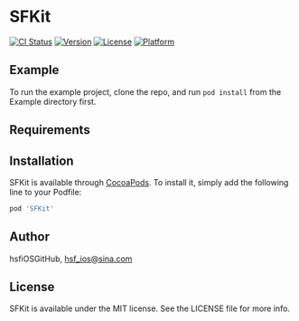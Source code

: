 # SFKit

[![CI Status](https://img.shields.io/travis/hsfiOSGitHub/SFKit.svg?style=flat)](https://travis-ci.org/hsfiOSGitHub/SFKit)
[![Version](https://img.shields.io/cocoapods/v/SFKit.svg?style=flat)](https://cocoapods.org/pods/SFKit)
[![License](https://img.shields.io/cocoapods/l/SFKit.svg?style=flat)](https://cocoapods.org/pods/SFKit)
[![Platform](https://img.shields.io/cocoapods/p/SFKit.svg?style=flat)](https://cocoapods.org/pods/SFKit)

## Example

To run the example project, clone the repo, and run `pod install` from the Example directory first.

## Requirements

## Installation

SFKit is available through [CocoaPods](https://cocoapods.org). To install
it, simply add the following line to your Podfile:

```ruby
pod 'SFKit'
```

## Author

hsfiOSGitHub, hsf_ios@sina.com

## License

SFKit is available under the MIT license. See the LICENSE file for more info.
